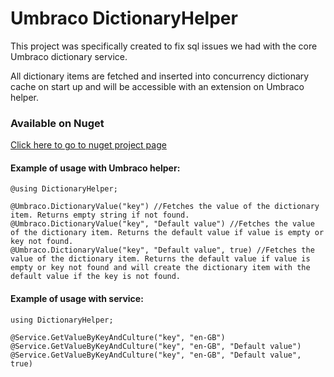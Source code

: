 # Umbraco DictionaryHelper

This project was specifically created to fix sql issues we had with the core Umbraco dictionary service.

All dictionary items are fetched and inserted into concurrency dictionary cache on start up and will be accessible with an extension on Umbraco helper.

### Available on Nuget
[Click here to go to nuget project page](https://www.nuget.org/packages/Vettvangur.DictionaryHelper/)

#### Example of usage with Umbraco helper:

```
@using DictionaryHelper;

@Umbraco.DictionaryValue("key") //Fetches the value of the dictionary item. Returns empty string if not found.
@Umbraco.DictionaryValue("key", "Default value") //Fetches the value of the dictionary item. Returns the default value if value is empty or key not found.
@Umbraco.DictionaryValue("key", "Default value", true) //Fetches the value of the dictionary item. Returns the default value if value is empty or key not found and will create the dictionary item with the default value if the key is not found.

```

#### Example of usage with service:

```
using DictionaryHelper;

@Service.GetValueByKeyAndCulture("key", "en-GB") 
@Service.GetValueByKeyAndCulture("key", "en-GB", "Default value") 
@Service.GetValueByKeyAndCulture("key", "en-GB", "Default value", true)

```